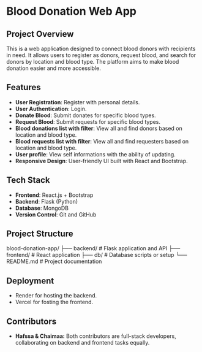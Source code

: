 # Blood Donation Web App

## Project Overview  
This is a web application designed to connect blood donors with recipients in need. It allows users to register as donors, request blood, and search for donors by location and blood type. The platform aims to make blood donation easier and more accessible.  

## Features  
- **User Registration**: Register with personal details.
- **User Authentication**: Login.  
- **Donate Blood**: Submit donates for specific blood types.
- **Request Blood**: Submit requests for specific blood types.
- **Blood donations list with filter**: View all and find donors
  based on location and blood type.
- **Blood requests list with filter**: View all and find requesters
  based on location and blood type.
- **User profile**: View self informations with the ability of updating.
- **Responsive Design**: User-friendly UI built with React and Bootstrap.  

## Tech Stack  
- **Frontend**: React.js + Bootstrap  
- **Backend**: Flask (Python)  
- **Database**: MongoDB  
- **Version Control**: Git and GitHub  

## Project Structure
blood-donation-app/
├── backend/         # Flask application and API
├── frontend/        # React application
├── db/              # Database scripts or setup
└── README.md        # Project documentation

## Deployment
- Render for hosting the backend.
- Vercel for fosting the frontend.

## Contributors
- **Hafssa & Chaimaa:**
Both contributors are full-stack developers, collaborating on backend and frontend tasks equally.
